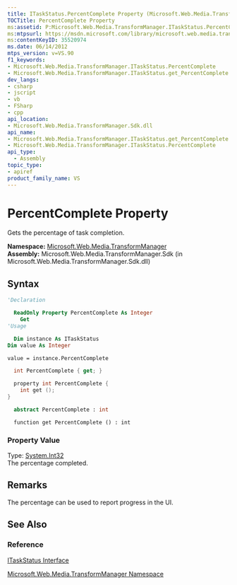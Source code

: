```yaml
---
title: ITaskStatus.PercentComplete Property (Microsoft.Web.Media.TransformManager)
TOCTitle: PercentComplete Property
ms:assetid: P:Microsoft.Web.Media.TransformManager.ITaskStatus.PercentComplete
ms:mtpsurl: https://msdn.microsoft.com/library/microsoft.web.media.transformmanager.itaskstatus.percentcomplete(v=VS.90)
ms:contentKeyID: 35520974
ms.date: 06/14/2012
mtps_version: v=VS.90
f1_keywords:
- Microsoft.Web.Media.TransformManager.ITaskStatus.PercentComplete
- Microsoft.Web.Media.TransformManager.ITaskStatus.get_PercentComplete
dev_langs:
- csharp
- jscript
- vb
- FSharp
- cpp
api_location:
- Microsoft.Web.Media.TransformManager.Sdk.dll
api_name:
- Microsoft.Web.Media.TransformManager.ITaskStatus.get_PercentComplete
- Microsoft.Web.Media.TransformManager.ITaskStatus.PercentComplete
api_type:
  - Assembly
topic_type:
- apiref
product_family_name: VS
---
```


# PercentComplete Property

Gets the percentage of task completion.

**Namespace:**  [Microsoft.Web.Media.TransformManager](microsoft-web-media-transformmanager-namespace.md)  
**Assembly:**  Microsoft.Web.Media.TransformManager.Sdk (in Microsoft.Web.Media.TransformManager.Sdk.dll)

## Syntax

```vb
'Declaration

  ReadOnly Property PercentComplete As Integer
    Get
'Usage

  Dim instance As ITaskStatus
Dim value As Integer

value = instance.PercentComplete
```

```csharp
  int PercentComplete { get; }
```

```cpp
  property int PercentComplete {
    int get ();
}
```

``` fsharp
  abstract PercentComplete : int
```

```jscript
  function get PercentComplete () : int
```

### Property Value

Type: [System.Int32](https://msdn.microsoft.com/library/td2s409d)  
The percentage completed.  

## Remarks

The percentage can be used to report progress in the UI.

## See Also

### Reference

[ITaskStatus Interface](itaskstatus-interface-microsoft-web-media-transformmanager.md)

[Microsoft.Web.Media.TransformManager Namespace](microsoft-web-media-transformmanager-namespace.md)
